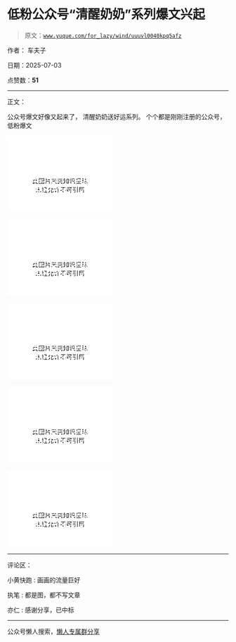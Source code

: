 # 低粉公众号“清醒奶奶”系列爆文兴起

> 原文：[`www.yuque.com/for_lazy/wind/uuuvl0040kpq5afz`](https://www.yuque.com/for_lazy/wind/uuuvl0040kpq5afz)

作者： 车夫子

日期：2025-07-03

点赞数：**51**

* * *

正文：

公众号爆文好像又起来了， 清醒奶奶送好运系列。 个个都是刚刚注册的公众号，低粉爆文

![](img/d3bfee281697bdc5de3ad7fcee270e70.png "None")

![](img/5c67d1797936809bcbb0cf3657b83929.png "None")

![](img/e258345643922cb563b3887725f23050.png "None")

![](img/7f0233ac84f0fbb700b45427f6ec6d9a.png "None")

![](img/d0bbe23195384895fd443715d9be2556.png "None")

* * *

评论区：

小黄快跑 : 画画的流量巨好

执笔 : 都是图，都不写文章

亦仁 : 感谢分享，已中标

* * *

公众号懒人搜索，[懒人专属群分享](https://lazybook.fun/#/blog/group)